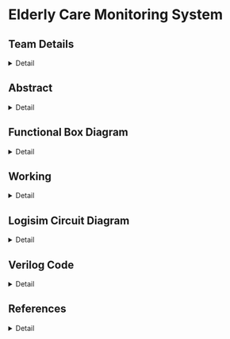 # Elderly Care Monitoring System

<!-- First Section -->

## Team Details

<details>
  <summary>Detail</summary>

> Semester: 3rd Sem B. Tech. CSE

> Section: S1

> Member-1: Aayushman, 231CS105, aayushman.231cs105@nitk.edu.in

> Member-2: Atharva Parkhi, 231CS115, aparkhi.231cs115@nitk.edu.in

> Member-3: Sahil Mengji, 231CS151, sahilmengji.231cs151@nitk.edu.in

</details>

<!-- Second Section -->

## Abstract

<details>
  <summary>Detail</summary>
  
  > The motivation for developing an Elderly Care Monitoring System arises from the
pressing need to ensure the safety and well-being of the aging population, especially those
living independently. Real-time health monitoring solutions can detect critical conditions
like abnormal heart rates, high temperatures, and falls, reducing health risks. Further-
more, managing multiple medications can be challenging for seniors, so incorporating a
medicine reminder feature helps ensure timely intake and prevents missed doses. This
system provides peace of mind for caregivers, enabling timely medical intervention and
better health management.<br><br>
The growing elderly population faces significant challenges in health management and
safety. Many seniors struggle to monitor vital health parameters, leading to unnoticed
risks. The complexity of medication regimens can result in missed doses, jeopardizing
their well-being. This project aims to create a comprehensive system that integrates
health monitoring, fall detection, and medication reminders, along with a fall recovery
timer to track recovery times after falls. This enhances safety, ensures timely assistance,
and improves the quality of life for elderly individuals living independently.<br> <br>
Here are the features of the Elderly Care Monitoring System:<br>
~ Real-Time Health Monitoring: Continuously tracks vital parameters such as heart
rate and body temperature, providing immediate alerts for abnormalities.<br>
~ Error-free Fall Detection Mechanism: Quickly identifies falls and notifies caregivers
at the same time avoiding any false alarms using a robust recovery timer system and
debouncing system, ensuring prompt assistance in emergencies.<br>
~ Medicine Reminder System: Alerts seniors when to take their medications, prevent-
ing missed doses and promoting adherence to medication schedules.
</details>

<!-- Third Section -->
## Functional Box Diagram
<details>
  <summary>Detail</summary>

> ![Block Diagram](Snapshots/Block2png.png)

</details>

## Working

<details>
  <summary>Detail</summary>

> The Elderly Monitoring System is designed to assist in the continuous health and safety monitoring of elderly individuals. It integrates multiple modules, each serving a specific function to enhance the well-being and daily life of the user. The system consists of the following core components: <br>

 Control System: It is used to identify what module we are interested in looking at a particular instance between BPM monitoring and Temperature monitoring. It is made using a simple finite state machine, which contains three states: BPM monitoring, Temperature monitoring and Idle State which is accomplished using D flip flops.<br>

> ![](Snapshots/Control2.png) <br>

 
BPM Monitoring: This module tracks the user's heart rate (beats per minute). It triggers an alert if the BPM falls outside the normal range, helping detect any irregularities in real-time.<br>

It contains a simple  structure in which we measure beats per minute of a person. In our case, we measure it for 10 seconds using a counter and a mono pulse button, thus giving the pulse manually, and multiply it by 6 using a multiplier thus getting it for a minute. Then that value is compared to certain threshold values determined for a person of old age using a comparator and if the measured values doesn't lie in the particular slot then the monitor returns an abnormal state. It also shows the current BPM of the patient.<br><br>

> ![](Snapshots/bpm2.png) <br>

Temperature Monitoring: This module measures the user's body temperature and monitors for abnormal fluctuations. If the temperature deviates from a healthy range, an alert is activated to prompt immediate action. Special handling is included to ensure no false alerts when the sensor detects a reading of zero. <br>

So the temperature is detected using a sensor, and if it falls below or above certain threshold values determined for old age people which is compared in our circuits using comparators, then it is an abnormality and it shows on the LED or output generated.<br><br>

> ![](Snapshots/temp2.png) <br>
Medicine Reminder: The medicine reminder module is programmed to provide timely alerts to the user when it's time to take their medication. This helps ensure adherence to prescribed medication schedules. <br>

At certain intervals, the patient gets a reminder for taking his/her medicines, which is executed using a simple counter and timer circuits. <br><br>

Fall Detection System: The fall detection system monitors for any sudden movements or lack of movement that could indicate a fall. In the event of a detected fall, the system sends an immediate alert to caregivers or family members, ensuring a quick response.<br>

This intricate system includes a debouncing system which ensures that no noisy signals pass through in the circuit and only stable signals do. This is done using D flip flops. When a stable signal reaches the system, a recovery timer starts executed using a counter thus allowing the user to reset the timer if the fall isn't serious. The reset button is executed using S flip flop. If the patient fails to press the reset button before the recovery timer ends, then an alarm is sent.<br><br>

> ![](Snapshots/fall2.png) <br>

</details>

<!-- Fourth Section -->

## Logisim Circuit Diagram

<details>
  <summary>Detail</summary>

> ![Main Circuit](Snapshots/main.png)<br> <br>
> ![BPM monitor](Snapshots/bpm1.png)<br> <br>
> ![Temperature monitor](Snapshots/temp1.png)<br> <br>
> ![Fall Detection System](Snapshots/fall1.png)<br> <br>
> ![Medicine Reminder](Snapshots/medicine1.png)<br> <br>
> ![Control System](Snapshots/control1.png)<br> <br>

</details>

<!-- Fifth Section -->

## Verilog Code

<details>
  <summary>Detail</summary>

module S1_T10(
    input wire clk,
    input wire reset,
    input wire mono_pulse,
    input wire fall_detector,
    input wire [7:0] temperature,
    output wire bpm_state,  
    output wire temp_state,
    output wire fall_state,
    output wire medicine_reminder,
    output wire idle_state
);

wire [4:0] bpm;
wire temp_high;

// Instantiate sub-modules
BPM_Monitor bpm_monitor (
    .clk(clk),
    .reset(reset),
    .mono_pulse(mono_pulse),
    .bpm(bpm),
    .bpm_state(bpm_state)
);

Temperature_Monitor temp_monitor (
    .temperature(temperature),
    .temp_high(temp_high),
    .temp_state(temp_state)
);

Medicine_Reminder med_reminder (
    .clk(clk),
    .reset(reset),
    .medicine_reminder(medicine_reminder)
);

Fall_Detection fall_detection (
    .clk(clk),
    .reset(reset),
    .fall_detector(fall_detector),
    .fall_state(fall_state)
);

Control_System control_system (
    .clk(clk),
    .bpm_state(bpm_state),
    .temp_state(temp_state),
    .fall_state(fall_state),
    .idle_state(idle_state)
);

endmodule

module BPM_Monitor(
    input wire clk,
    input wire reset,
    input wire mono_pulse,
    output reg [4:0] bpm,
    output reg bpm_state
);

reg [3:0] pulse_counter;
reg [4:0] bpm_counter;

always @(posedge clk or posedge reset) begin
    if (reset) begin
        pulse_counter <= 4'b0;
        bpm_counter <= 5'b0;
        bpm <= 5'b0;
        bpm_state <= 1'b0;
    end else begin
        if (mono_pulse) begin
            pulse_counter <= pulse_counter + 1'b1;
            if (pulse_counter == 4'd10) begin
                bpm <= bpm_counter;  // Set BPM after 10 pulses
                bpm_counter <= 5'b0; // Reset BPM counter
                pulse_counter <= 4'b0; // Reset pulse counter
            end
        end
        
        bpm_counter <= bpm_counter + 1'b1; // Count BPM continuously
        
        // Determine BPM state
        bpm_state <= (bpm > 5'd20) ? 1'b1 : 1'b0;
    end
end

endmodule

module Temperature_Monitor(
    input wire [7:0] temperature,
    output wire temp_high,
    output wire temp_state
);

// High temperature threshold logic
assign temp_high = (temperature > 8'd97) ? 1'b1 : 1'b0;
// Determine if the temperature is critically high
assign temp_state = (temperature > 8'd100) ? 1'b1 : 1'b0;

endmodule

module Medicine_Reminder(
    input wire clk,
    input wire reset,
    output reg medicine_reminder
);

reg [11:0] counter; // Counter for time intervals
reg [3:0] medicine_counter; // Medicine reminder count

always @(posedge clk or posedge reset) begin
    if (reset) begin
        counter <= 12'b0;
        medicine_counter <= 4'b0;
        medicine_reminder <= 1'b0;
    end else begin
        // Check if 600 clock cycles have passed
        if (counter == 12'd600) begin
            counter <= 12'b0; // Reset the counter
            if (medicine_counter < 4'd10) begin
                medicine_reminder <= 1'b1; // Trigger reminder
                medicine_counter <= medicine_counter + 1'b1; // Increment medicine counter
            end else begin
                medicine_reminder <= 1'b0; // Reset reminder after all medicine reminders
            end
        end else begin
            counter <= counter + 1'b1; // Increment main counter
        end
    end
end

endmodule

module Fall_Detection(
    input wire clk,
    input wire reset,
    input wire fall_detector,
    output reg fall_state
);

reg [4:0] fall_counter;
reg debounced_signal;
reg [1:0] sample_count;

always @(posedge clk or posedge reset) begin
    if (reset) begin
        fall_counter <= 5'b0;
        fall_state <= 1'b0;
        debounced_signal <= 1'b0;
        sample_count <= 2'b0;
    end else begin
        // Debounce logic
        if (fall_detector) begin
            sample_count <= sample_count + 1'b1;
            if (sample_count == 2'b11) begin // Check if the signal is high for enough samples
                debounced_signal <= 1'b1;
            end
        end else begin
            sample_count <= 2'b0; // Reset if low
            debounced_signal <= 1'b0; // Reset debounced signal
        end

        // Count how many clock cycles the debounced signal is high
        if (debounced_signal) begin
            fall_counter <= fall_counter + 1'b1;
            if (fall_counter >= 5'd20) begin
                fall_state <= 1'b1; // Trigger fall state
            end
        end else begin
            fall_counter <= 5'b0; // Reset counter if no fall detected
            fall_state <= 1'b0; // Reset fall state
        end
    end
end

endmodule

module Control_System(
    input wire clk,
    input wire bpm_state,
    input wire temp_state,
    input wire fall_state,
    output reg idle_state
);

reg [1:0] state;

always @(posedge clk) begin
    case (state)
        2'b00: begin // Idle state
            if (bpm_state) 
                state <= 2'b01; // Transition to BPM state
            else if (temp_state) 
                state <= 2'b10; // Transition to Temperature state
            else if (fall_state) 
                state <= 2'b11; // Transition to Fall state
            else 
                idle_state <= 1'b1; // Remain idle
        end
        2'b01: begin // BPM active
            if (!bpm_state) 
                state <= 2'b00; // Return to idle if BPM is normal
            idle_state <= 1'b0;
        end
        2'b10: begin // Temperature alert
            if (!temp_state) 
                state <= 2'b00; // Return to idle if temperature is normal
            idle_state <= 1'b0;
        end
        2'b11: begin // Fall detected
            if (!fall_state) 
                state <= 2'b00; // Return to idle if no fall detected
            idle_state <= 1'b0;
        end
    endcase
end

endmodule

`timescale 1ns / 1ps

module S1_T10_tb;

    // Common signals
    reg clk;
    reg reset;

    // Fall Detection signals
    reg fall_detector;
    wire fall_state;

    // BPM Monitor signals
    reg mono_pulse;
    wire [4:0] bpm;
    wire bpm_state;

    // Temperature Monitor signals
    reg [7:0] temperature;
    wire temp_high;
    wire temp_state;

    // Medicine Reminder signals
    wire medicine_reminder;

    // Instantiate all modules
    Fall_Detection fall_detection_inst (
        .clk(clk),
        .reset(reset),
        .fall_detector(fall_detector),
        .fall_state(fall_state)
    );

    BPM_Monitor bpm_monitor_inst (
        .clk(clk),
        .reset(reset),
        .mono_pulse(mono_pulse),
        .bpm(bpm),
        .bpm_state(bpm_state)
    );

    Temperature_Monitor temp_monitor_inst (
        .temperature(temperature),
        .temp_high(temp_high),
        .temp_state(temp_state)
    );

    Medicine_Reminder medicine_reminder_inst (
        .clk(clk),
        .reset(reset),
        .medicine_reminder(medicine_reminder)
    );

    // Clock generation
    initial begin
        clk = 0;
        forever #5 clk = ~clk;
    end

    // Test procedure
    initial begin
        // Initialize
        reset = 1;
        fall_detector = 0;
        mono_pulse = 0;
        temperature = 8'd98;
        #100 reset = 0;

        // Run tests for each module
        test_fall_detection();
        test_bpm_monitor();
        test_temperature_monitor();
        test_medicine_reminder();

        $finish;
    end

    // Fall Detection test task
    task test_fall_detection;
        integer i;
        reg [31:0] fall_duration;
        begin
            $display("\nFall Detection Test Cases");
            $display("+-------+----------------+--------------+");
            $display("| Case  | Fall Duration  | Fall State   |");
            $display("+-------+----------------+--------------+");

            for (i = 1; i <= 30; i = i + 1) begin
                fall_duration = $urandom_range(5, 50);
                
                fall_detector = 1;
                #(fall_duration);
                fall_detector = 0;
                #10;

                $display("| %3d   | %14d | %12b |", i, fall_duration, fall_state);
            end

            $display("+-------+----------------+--------------+");
        end
    endtask

    // BPM Monitor test task
    task test_bpm_monitor;
        integer i, j;
        reg [31:0] num_pulses;
        begin
            $display("\nBPM Monitor Test Cases");
            $display("+-------+--------------+--------+-----------+");
            $display("| Case  | Pulse Count  | BPM    | BPM State |");
            $display("+-------+--------------+--------+-----------+");

            for (i = 1; i <= 35; i = i + 1) begin
                num_pulses = $urandom_range(5, 60);
                
                for (j = 0; j < num_pulses; j = j + 1) begin
                    mono_pulse = 1;
                    #10;
                    mono_pulse = 0;
                    #10;
                end
                
                #100; // Wait for BPM calculation

                $display("| %3d   | %12d | %6d | %9b |", i, num_pulses, bpm, bpm_state);
            end

            $display("+-------+--------------+--------+-----------+");
        end
    endtask

    // Temperature Monitor test task
    task test_temperature_monitor;
        integer i;
        reg [7:0] temp_value;
        begin
            $display("\nTemperature Monitor Test Cases");
            $display("+-------+-------------+-----------+------------+");
            $display("| Case  | Temperature | Temp High | Temp State |");
            $display("+-------+-------------+-----------+------------+");

            for (i = 1; i <= 40; i = i + 1) begin
                temp_value = $urandom_range(85, 110);
                temperature = temp_value;
                #10;

                $display("| %3d   | %11d | %9b | %10b |", i, temp_value, temp_high, temp_state);
            end

            $display("+-------+-------------+-----------+------------+");
        end
    endtask

    // Medicine Reminder test task
    task test_medicine_reminder;
        integer i;
        reg [31:0] wait_time;
        begin
            $display("\nMedicine Reminder Test Cases");
            $display("+-------+------------+-------------------+");
            $display("| Case  | Wait Time  | Medicine Reminder |");
            $display("+-------+------------+-------------------+");

            for (i = 1; i <= 25; i = i + 1) begin
                wait_time = $urandom_range(500, 700);
                #(wait_time);

                $display("| %3d   | %10d | %17b |", i, wait_time, medicine_reminder);
            end

            $display("+-------+------------+-------------------+");
        end
    endtask

endmodule

</details>

## References

<details>
  <summary>Detail</summary>

> http://www.csroc.org.tw/journal/JOC24-2/JOC24-2-1.pdf<br>
https://www.safewise.com/what-is-fall-detection/<br>
https://blogs.worldbank.org/en/health/health-systems-must-address-unique-needs-aging-populations<br>
